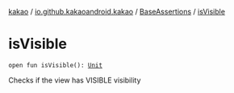 [kakao](../../index.md) / [io.github.kakaoandroid.kakao](../index.md) / [BaseAssertions](index.md) / [isVisible](./is-visible.md)

# isVisible

`open fun isVisible(): `[`Unit`](https://kotlinlang.org/api/latest/jvm/stdlib/kotlin/-unit/index.html)

Checks if the view has VISIBLE visibility

